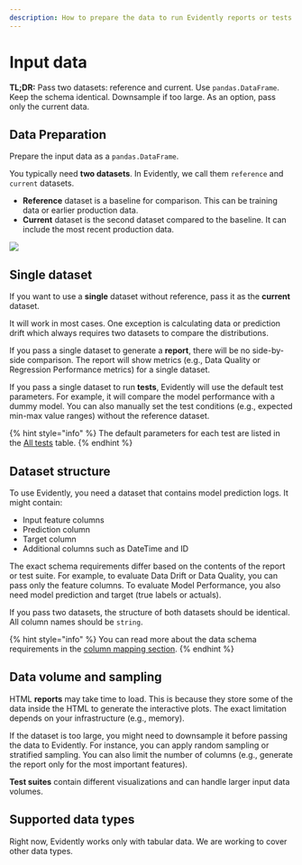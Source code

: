 ```yaml
---
description: How to prepare the data to run Evidently reports or tests.
---
```


# Input data

**TL;DR:** Pass two datasets: reference and current. Use `pandas.DataFrame`. Keep the schema identical. Downsample if too large. As an option, pass only the current data.

## Data Preparation

Prepare the input data as a `pandas.DataFrame`.

You typically need **two datasets**. In Evidently, we call them `reference` and `current` datasets.

* **Reference** dataset is a baseline for comparison. This can be training data or earlier production data.
* **Current** dataset is the second dataset compared to the baseline. It can include the most recent production data.

![](<../.gitbook/assets/two\_datasets\_classification (1) (2).png>)

## Single dataset

If you want to use a **single** dataset without reference, pass it as the **current** dataset.

It will work in most cases. One exception is calculating data or prediction drift which always requires two datasets to compare the distributions.

If you pass a single dataset to generate a **report**, there will be no side-by-side comparison. The report will show metrics (e.g., Data Quality or Regression Performance metrics) for a single dataset.

If you pass a single dataset to run **tests**, Evidently will use the default test parameters. For example, it will compare the model performance with a dummy model. You can also manually set the test conditions (e.g., expected min-max value ranges) without the reference dataset.

{% hint style="info" %}
The default parameters for each test are listed in the [All tests](../reference/all-tests.md) table.
{% endhint %}

## Dataset structure

To use Evidently, you need a dataset that contains model prediction logs. It might contain:

* Input feature columns
* Prediction column
* Target column
* Additional columns such as DateTime and ID

The exact schema requirements differ based on the contents of the report or test suite. For example, to evaluate Data Drift or Data Quality, you can pass only the feature columns. To evaluate Model Performance, you also need model prediction and target (true labels or actuals).

If you pass two datasets, the structure of both datasets should be identical. All column names should be `string`.

{% hint style="info" %}
You can read more about the data schema requirements in the [column mapping section](column-mapping.md).
{% endhint %}

## Data volume and sampling

HTML **reports** may take time to load. This is because they store some of the data inside the HTML to generate the interactive plots. The exact limitation depends on your infrastructure (e.g., memory).

If the dataset is too large, you might need to downsample it before passing the data to Evidently. For instance, you can apply random sampling or stratified sampling. You can also limit the number of columns (e.g., generate the report only for the most important features).

**Test suites** contain different visualizations and can handle larger input data volumes.

## Supported data types

Right now, Evidently works only with tabular data. We are working to cover other data types.
